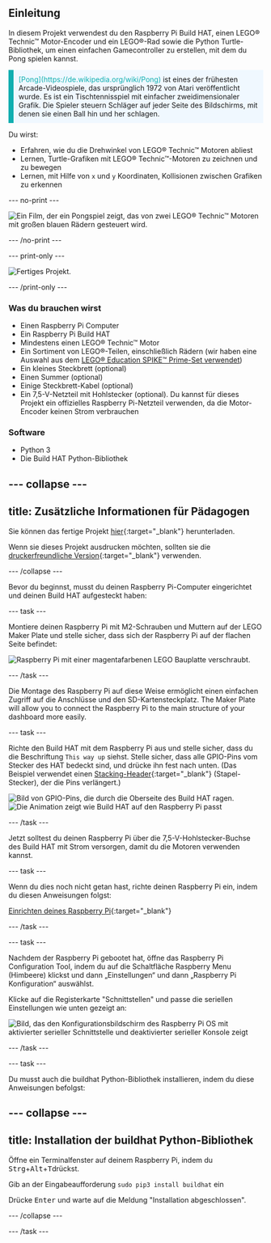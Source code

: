 ## Einleitung

In diesem Projekt verwendest du den Raspberry Pi Build HAT, einen LEGO® Technic™ Motor-Encoder und ein LEGO®-Rad sowie die Python Turtle-Bibliothek, um einen einfachen Gamecontroller zu erstellen, mit dem du Pong spielen kannst.

<p style="border-left: solid; border-width:10px; border-color: #0faeb0; background-color: aliceblue; padding: 10px;">
<span style="color: #0faeb0">[Pong](https://de.wikipedia.org/wiki/Pong)</span> ist eines der frühesten Arcade-Videospiele, das ursprünglich 1972 von Atari veröffentlicht wurde. Es ist ein Tischtennisspiel mit einfacher zweidimensionaler Grafik. Die Spieler steuern Schläger auf jeder Seite des Bildschirms, mit denen sie einen Ball hin und her schlagen.
</p>

Du wirst:
- Erfahren, wie du die Drehwinkel von LEGO® Technic™ Motoren abliest
- Lernen, Turtle-Grafiken mit LEGO® Technic™-Motoren zu zeichnen und zu bewegen
- Lernen, mit Hilfe von `x` und `y` Koordinaten, Kollisionen zwischen Grafiken zu erkennen

--- no-print ---

![Ein Film, der ein Pongspiel zeigt, das von zwei LEGO® Technic™ Motoren mit großen blauen Rädern gesteuert wird.](images/pong_gif.gif)

--- /no-print ---

--- print-only ---

![Fertiges Projekt.](images/finished.JPG)

--- /print-only ---

### Was du brauchen wirst

+ Einen Raspberry Pi Computer
+ Ein Raspberry Pi Build HAT
+ Mindestens einen LEGO® Technic™ Motor
+ Ein Sortiment von LEGO®-Teilen, einschließlich Rädern (wir haben eine Auswahl aus dem [LEGO® Education SPIKE™ Prime-Set verwendet](https://education.lego.com/en-gb/product/spike-prime))
+ Ein kleines Steckbrett (optional)
+ Einen Summer (optional)
+ Einige Steckbrett-Kabel (optional)
+ Ein 7,5-V-Netzteil mit Hohlstecker (optional). Du kannst für dieses Projekt ein offizielles Raspberry Pi-Netzteil verwenden, da die Motor-Encoder keinen Strom verbrauchen

### Software

+ Python 3
+ Die Build HAT Python-Bibliothek

--- collapse ---
---
title: Zusätzliche Informationen für Pädagogen
---

Sie können das fertige Projekt [hier](https://rpf.io/p/en/lego-game-controller-get){:target="_blank"} herunterladen.

Wenn sie dieses Projekt ausdrucken möchten, sollten sie die [druckerfreundliche Version](https://projects.raspberrypi.org/en/projects/lego-game-controller/print){:target="_blank"} verwenden.

--- /collapse ---

Bevor du beginnst, musst du deinen Raspberry Pi-Computer eingerichtet und deinen Build HAT aufgesteckt haben:

--- task ---

Montiere deinen Raspberry Pi mit M2-Schrauben und Muttern auf der LEGO Maker Plate und stelle sicher, dass sich der Raspberry Pi auf der flachen Seite befindet:

 ![Raspberry Pi mit einer magentafarbenen LEGO Bauplatte verschraubt.](images/build_11.jpg)

--- /task ---

Die Montage des Raspberry Pi auf diese Weise ermöglicht einen einfachen Zugriff auf die Anschlüsse und den SD-Kartensteckplatz. The Maker Plate will allow you to connect the Raspberry Pi to the main structure of your dashboard more easily.

--- task ---

Richte den Build HAT mit dem Raspberry Pi aus und stelle sicher, dass du die Beschriftung `This way up` siehst. Stelle sicher, dass alle GPIO-Pins vom Stecker des HAT bedeckt sind, und drücke ihn fest nach unten. (Das Beispiel verwendet einen [Stacking-Header](https://www.adafruit.com/product/2223){:target="_blank"} (Stapel-Stecker), der die Pins verlängert.)

![Bild von GPIO-Pins, die durch die Oberseite des Build HAT ragen.](images/build_15.jpg) ![Die Animation zeigt wie Build HAT auf den Raspberry Pi passt](images/haton.gif)

--- /task ---

Jetzt solltest du deinen Raspberry Pi über die 7,5-V-Hohlstecker-Buchse des Build HAT mit Strom versorgen, damit du die Motoren verwenden kannst.

--- task ---

Wenn du dies noch nicht getan hast, richte deinen Raspberry Pi ein, indem du diesen Anweisungen folgst:

[Einrichten deines Raspberry Pi](https://projects.raspberrypi.org/en/projects/raspberry-pi-setting-up){:target="_blank"}

--- /task ---

--- task ---

Nachdem der Raspberry Pi gebootet hat, öffne das Raspberry Pi Configuration Tool, indem du auf die Schaltfläche Raspberry Menu (Himbeere) klickst und dann „Einstellungen“ und dann „Raspberry Pi Konfiguration“ auswählst.

Klicke auf die Registerkarte "Schnittstellen" und passe die seriellen Einstellungen wie unten gezeigt an:

![Bild, das den Konfigurationsbildschirm des Raspberry Pi OS mit aktivierter serieller Schnittstelle und deaktivierter serieller Konsole zeigt](images/configshot.jpg)

--- /task ---

--- task ---

Du musst auch die buildhat Python-Bibliothek installieren, indem du diese Anweisungen befolgst:

--- collapse ---
---
title: Installation der buildhat Python-Bibliothek
---

Öffne ein Terminalfenster auf deinem Raspberry Pi, indem du <kbd>Strg</kbd>+<kbd>Alt</kbd>+<kbd>T</kbd>drückst.

Gib an der Eingabeaufforderung `sudo pip3 install buildhat` ein

Drücke <kbd>Enter</kbd> und warte auf die Meldung "Installation abgeschlossen".

--- /collapse ---

--- /task ---
